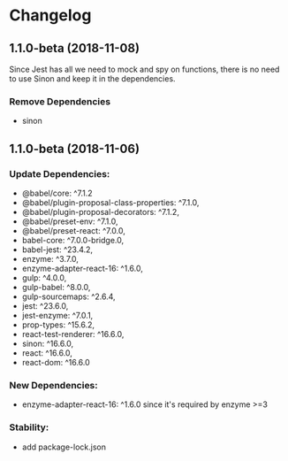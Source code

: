 # Changelog
## 1.1.0-beta (2018-11-08)
  Since Jest has all we need to mock and spy on functions, there is no need to use Sinon
  and keep it in the dependencies.

### Remove Dependencies
  - sinon

## 1.1.0-beta (2018-11-06)

### Update Dependencies:
  - @babel/core: ^7.1.2
  - @babel/plugin-proposal-class-properties: ^7.1.0,
  - @babel/plugin-proposal-decorators: ^7.1.2,
  - @babel/preset-env: ^7.1.0,
  - @babel/preset-react: ^7.0.0,
  - babel-core: ^7.0.0-bridge.0,
  - babel-jest: ^23.4.2,
  - enzyme: ^3.7.0,
  - enzyme-adapter-react-16: ^1.6.0,
  - gulp: ^4.0.0,
  - gulp-babel: ^8.0.0,
  - gulp-sourcemaps: ^2.6.4,
  - jest: ^23.6.0,
  - jest-enzyme: ^7.0.1,
  - prop-types: ^15.6.2,
  - react-test-renderer: ^16.6.0,
  - sinon: ^16.6.0,
  - react: ^16.6.0,
  - react-dom: ^16.6.0

### New Dependencies:
  - enzyme-adapter-react-16: ^1.6.0 since it's required by enzyme >=3

### Stability:
  - add package-lock.json
